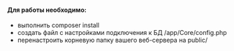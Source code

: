 #### Для работы необходимо:
- выполнить composer install
- создать файл с настройками подключения к БД /app/Core/config.php
- перенастроить корневую папку вашего веб-сервера на public/
